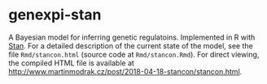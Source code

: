 # genexpi-stan
A Bayesian model for inferring genetic regulatoins. Implemented in R with [Stan](http://mc-stan.org/). For a detailed description of the current state of the model, see the file `Rmd/stancon.html` (source code at `Rmd/stancon.Rmd`). For direct viewing, the compiled HTML file is available at http://www.martinmodrak.cz/post/2018-04-18-stancon/stancon.html.
